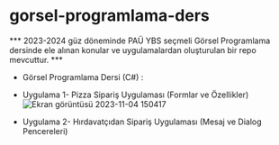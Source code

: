 # gorsel-programlama-ders

*** 2023-2024 güz döneminde PAÜ YBS seçmeli Görsel Programlama dersinde ele alınan konular ve uygulamalardan oluşturulan bir repo mevcuttur. ***
- Görsel Programlama Dersi (C#) :
- Uygulama 1- Pizza Sipariş Uygulaması (Formlar ve Özellikler)
![Ekran görüntüsü 2023-11-04 150417](https://github.com/selinpir/gorsel-programlama-ders/assets/113732977/651baef3-dbf4-4b15-9d47-6eba462f0d79)


- Uygulama 2- Hırdavatçıdan Sipariş Uygulaması (Mesaj ve Dialog Pencereleri)

 
